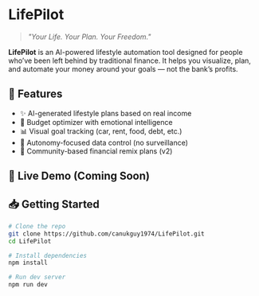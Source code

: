 # LifePilot

> *"Your Life. Your Plan. Your Freedom."*

**LifePilot** is an AI-powered lifestyle automation tool designed for people who’ve been left behind by traditional finance. It helps you visualize, plan, and automate your money around your goals — not the bank’s profits.

## 🌟 Features

- ✨ AI-generated lifestyle plans based on real income
- 💸 Budget optimizer with emotional intelligence
- 📊 Visual goal tracking (car, rent, food, debt, etc.)
- 🧠 Autonomy-focused data control (no surveillance)
- 🤝 Community-based financial remix plans (v2)

## 🚀 Live Demo (Coming Soon)

## 📥 Getting Started
```bash
# Clone the repo
git clone https://github.com/canukguy1974/LifePilot.git
cd LifePilot

# Install dependencies
npm install

# Run dev server
npm run dev
